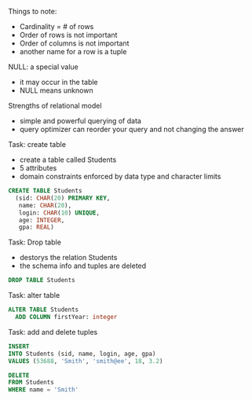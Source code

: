 Things to note:
- Cardinality = # of rows
- Order of rows is not important
- Order of columns is not important
- another name for a row is a tuple

NULL: a special value
- it may occur in the table
- NULL means unknown

Strengths of relational model
- simple and powerful querying of data
- query optimizer can reorder your query and not changing the answer

Task: create table
- create a table called Students
- 5 attributes
- domain constraints enforced by data type and character limits
```sql
CREATE TABLE Students
  (sid: CHAR(20) PRIMARY KEY,
   name: CHAR(20),
   login: CHAR(10) UNIQUE,
   age: INTEGER,
   gpa: REAL)
```

Task: Drop table
- destorys the relation Students
- the schema info and tuples are deleted
```sql
DROP TABLE Students
```

Task: alter table
```sql
ALTER TABLE Students
  ADD COLUMN firstYear: integer
```

Task: add and delete tuples

```sql
INSERT
INTO Students (sid, name, login, age, gpa)
VALUES (53688, 'Smith', 'smith@ee', 18, 3.2)
```

```sql
DELETE
FROM Students
WHERE name = 'Smith'
```
